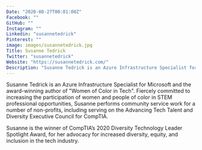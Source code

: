 ```yaml
---
Date: "2020-08-27T00:01:00Z"
Facebook: ""
GitHub: ""
Instagram: ""
Linkedin: "susannetedrick"
Pinterest: ""
image: images/susannetedrick.jpg
Title: Susanne Tedrick
Twitter: "susannetedrick"
Website: "https://susannetedrick.com/"
Description: "Susanne Tedrick is an Azure Infrastructure Specialist for Microsoft and the award-winning author of 'Women of Color in Tech'. Fiercely committed to increasing the participation of women and people of color in STEM professional opportunities, Susanne performs community service work for a number of non-profits, including serving on the Advancing Tech Talent and Diversity Executive Council for CompTIA."
---
```

Susanne Tedrick is an Azure Infrastructure Specialist for Microsoft and the award-winning author of "Women of Color in Tech". Fiercely committed to increasing the participation of women and people of color in STEM professional opportunities, Susanne performs community service work for a number of non-profits, including serving on the Advancing Tech Talent and Diversity Executive Council for CompTIA.

Susanne is the winner of CompTIA’s 2020 Diversity Technology Leader Spotlight Award, for her advocacy for increased diversity, equity, and inclusion in the tech industry.
